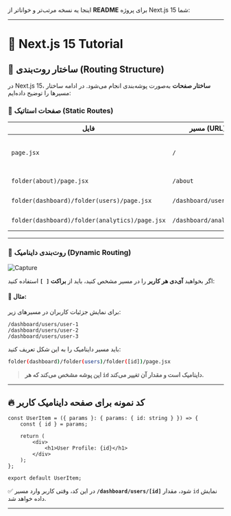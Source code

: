اینجا یه نسخه مرتب‌تر و خواناتر از **README** برای پروژه Next.js 15 شما:  

---

# 🚀 **Next.js 15 Tutorial**  

## 📌 **ساختار روت‌بندی (Routing Structure)**  

در Next.js 15، **ساختار صفحات** به‌صورت پوشه‌بندی انجام می‌شود. در ادامه ساختار مسیرها را توضیح داده‌ایم:  

### **🔹 صفحات استاتیک (Static Routes)**  

| فایل | مسیر (URL) | توضیحات |
|------|-----------|---------|
| `page.jsx` | `/` | صفحه اصلی (Home Page) |
| `folder(about)/page.jsx` | `/about` | صفحه درباره ما |
| `folder(dashboard)/folder(users)/page.jsx` | `/dashboard/users` | صفحه کاربران |
| `folder(dashboard)/folder(analytics)/page.jsx` | `/dashboard/analytics` | صفحه آنالیز |

---

### **🔹 روت‌بندی داینامیک (Dynamic Routing)**  
![Capture](https://github.com/user-attachments/assets/90319513-003e-40b2-95bc-b750294cbd0f)

اگر بخواهید **آی‌دی هر کاربر** را در مسیر مشخص کنید، باید از **براکت `[ ]`** استفاده کنید:  

#### 📌 مثال:  
برای نمایش جزئیات کاربران در مسیرهای زیر:  
```
/dashboard/users/user-1
/dashboard/users/user-2
/dashboard/users/user-3
```
باید مسیر داینامیک را به این شکل تعریف کنید:  
```bash
folder(dashboard)/folder(users)/folder([id])/page.jsx
```
> **این پوشه مشخص می‌کند که هر `id` داینامیک است و مقدار آن تغییر می‌کند.**

---

## 🔥 **کد نمونه برای صفحه داینامیک کاربر**  

```tsx
const UserItem = ({ params }: { params: { id: string } }) => {
    const { id } = params;
    
    return (
        <div>
            <h1>User Profile: {id}</h1>
        </div>
    );
};

export default UserItem;
```

✅ در این کد، وقتی کاربر وارد مسیر **`/dashboard/users/[id]`** شود، مقدار `id` نمایش داده خواهد شد.

---

